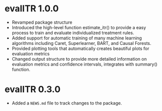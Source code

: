 # evalITR 1.0.0

- Revamped package structure
- Introduced the high-level function estimate_itr() to provide a easy process to train and evaluate individualized treatment rules.
- Added support for automatic training of many machine learning algorithms including Caret, Superlearner, BART, and Causal Forests.
- Provided plotting tools that automatically creates beautiful plots for evaluation metrics
- Changed output structure to provide more detailed information on evaluation metrics and confidence intervals, integrates with summary() function.


# evalITR 0.3.0

* Added a `NEWS.md` file to track changes to the package.
